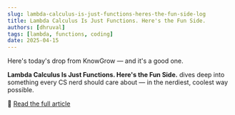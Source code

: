 ```yaml
---
slug: lambda-calculus-is-just-functions-heres-the-fun-side-log
title: Lambda Calculus Is Just Functions. Here's the Fun Side.
authors: [dhruval]
tags: [lambda, functions, coding]
date: 2025-04-15
---
```


Here's today's drop from KnowGrow — and it's a good one.

**Lambda Calculus Is Just Functions. Here's the Fun Side.** dives deep into something every CS nerd should care about — in the nerdiest, coolest way possible.

🔗 [Read the full article](/docs/2025-04-15-lambda-calculus-is-just-functions-heres-the-fun-side)
